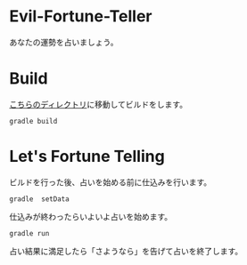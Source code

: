 # Evil-Fortune-Teller
あなたの運勢を占いましょう。  

# Build
[こちらのディレクトリ](https://github.com/Rashoru-Infinity/advanced_1a_nlp/tree/master/src/exer3)に移動してビルドをします。
```
gradle build
```

# Let's Fortune Telling
ビルドを行った後、占いを始める前に仕込みを行います。  
```
gradle  setData
```
仕込みが終わったらいよいよ占いを始めます。
```
gradle run
```
占い結果に満足したら「さようなら」を告げて占いを終了します。  
